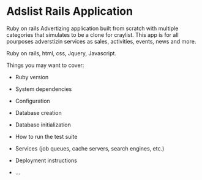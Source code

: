 # Adslist Rails Application

Ruby on rails Advertizing application built from scratch with multiple categories that simulates to be a clone for craylist. This app is for  all pourposes adverstizin services as sales, activities, events, news and more. 

Ruby on rails, html, css, Jquery, Javascript. 

Things you may want to cover:

* Ruby version

* System dependencies

* Configuration

* Database creation

* Database initialization

* How to run the test suite

* Services (job queues, cache servers, search engines, etc.)

* Deployment instructions

* ...
